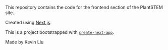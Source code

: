 This repository contains the code for the frontend section of the PlantSTEM site.

Created using [Next.js](https://nextjs.org/).

This is a project bootstrapped with [`create-next-app`](https://github.com/vercel/next.js/tree/canary/packages/create-next-app).

Made by Kevin Liu
